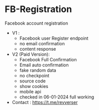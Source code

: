 # FB-Registration
Facebook account registration
- V1 :
  - Facebook user Register endpoint
  - no email confirmation
  - content response
- V2 (Paid Version):
  - Facebook Full Confirmation
  - Email auto confirmation
  - fake random data
  - no checkpoint
  - source code
  - show cookies
  - mobile api
  - checked in 06-01-2024 full working
- Contact : https://t.me/revverser
